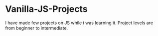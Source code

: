 # Vanilla-JS-Projects
I have made few projects on JS while i was learning it. Project levels are from beginner to intermediate.
